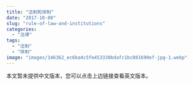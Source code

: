 ```yaml
---
title: "法制和体制"
date: "2017-10-08"
slug: "rule-of-law-and-institutions"
categories: 
  - "法律"
tags: 
  - "法制"
  - "体制"
image: "images/146362_ec6ba4c5fe453330bdafc1bc881690ef-jpg-1.webp"
---
```


本文暂未提供中文版本，您可以点击上边链接查看英文版本。